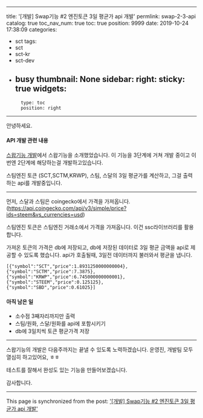 
---
title: '[개발] Swap기능 #2 엔진토큰 3일 평균가 api 개발'
permlink: swap-2-3-api
catalog: true
toc_nav_num: true
toc: true
position: 9999
date: 2019-10-24 17:38:09
categories:
- sct
tags:
- sct
- sct-kr
- sct-dev
- busy
thumbnail: None
sidebar:
    right:
        sticky: true
widgets:
    -
        type: toc
        position: right
---


안녕하세요.

#### API 개발 관련 내용

[스왑기능 개발](https://www.steemcoinpan.com/sct/@jacobyu/swap)에서 스왑기능을 소개했었습니다. 이 기능을 3단계에 거쳐 개발 중이고 이번엔 2단계에 해당하는걸 개발하고있습니다. 

스팀엔진 토큰 (SCT,SCTM,KRWP), 스팀, 스달의 3일 평균가를 계산하고, 그걸 출력하는 api를 개발중입니다.

----

먼저, 스달과 스팀은 coingecko에서 가격을 가져옵니다. (https://api.coingecko.com/api/v3/simple/price?ids=steem&vs_currencies=usd)

스팀엔진 토큰은 스팀엔진 거래소에서 가격을 가져옵니다.
이건 ssc라이브러리를 활용합니다.

가져온 토큰의 가격은 db에 저장되고, db에 저장된 데이터로 3일 평균 금액을 api로 제공할 수 있도록 했습니다. api가 호출될때, 3일전 데이터까지 불러와서 평균을 냅니다.

```
[{"symbol":"SCT","price":1.8931250000000004},
{"symbol":"SCTM","price":7.3875},
{"symbol":"KRWP","price":6.745000000000001},
{"symbol":"STEEM","price":0.125125},
{"symbol":"SBD","price":0.61025}]
```

#### 아직 남은 일

* 소수점 3째자리까지만 출력
* 스팀/원화, 스달/원화를 api에 포함시키기
* db에 3일치씩 토큰 평균가격 저장

---


스왑기능의 개발은 다음주까지는 끝낼 수 있도록 노력하겠습니다. 운영진, 개발팀 모두 열심히 하고있어요, ㅎㅎ 

테스트를 잘해서 완성도 있는 기능을 만들어보겠습니다.

감사합니다.

- - -

This page is synchronized from the post: ['[개발] Swap기능 #2 엔진토큰 3일 평균가 api 개발'](https://steemit.com/@jacobyu/swap-2-3-api)
